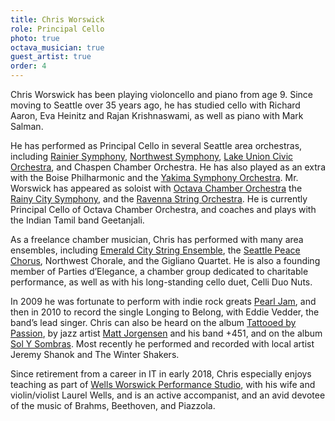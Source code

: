 ```yaml
---
title: Chris Worswick
role: Principal Cello
photo: true
octava_musician: true
guest_artist: true
order: 4
---
```


Chris Worswick has been playing violoncello and piano from age 9. Since moving to Seattle over 35 years ago, he has studied cello with Richard Aaron, Eva Heinitz and Rajan Krishnaswami, as well as piano with Mark Salman.

He has performed as Principal Cello in several Seattle area orchestras, including [Rainier Symphony](http://www.rainiersymphony.org/index.shtml), [Northwest Symphony](https://www.northwestsymphonyorchestra.org/), [Lake Union Civic Orchestra](http://www.luco.org/), and Chaspen Chamber Orchestra. He has also played as an extra with the Boise Philharmonic and the [Yakima Symphony Orchestra](http://www.ysomusic.org/). Mr. Worswick has appeared as soloist with [Octava Chamber Orchestra]() the [Rainy City Symphony](http://www.raincitysymphony.org/), and the [Ravenna String Orchestra](http://ravennastrings.com/). He is currently Principal Cello of Octava Chamber Orchestra, and coaches and plays with the Indian Tamil band Geetanjali.

As a freelance chamber musician, Chris has performed with many area ensembles, including [Emerald City String Ensemble](http://www.camelland.net/emeraldcitystringquartet/EmeraldCityStringQuartet.htm), the [Seattle Peace Chorus](http://seattlepeacechorus.org/), Northwest Chorale, and the Gigliano Quartet. He is also a founding member of Parties d’Elegance, a chamber group dedicated to charitable performance, as well as with his long-standing cello duet, Celli Duo Nuts.

In 2009 he was fortunate to perform with indie rock greats [Pearl Jam](https://pearljam.com/), and then in 2010 to record the single Longing to Belong, with Eddie Vedder, the band’s lead singer. Chris can also be heard on the album [Tattooed by Passion](http://originarts.com/recordings/recording.php?TitleID=82568), by jazz artist [Matt Jorgensen](http://mattjorgensen.com/) and his band +451, and on the album [Sol Y Sombras](https://store.cdbaby.com/cd/meredithconnie). Most recently he performed and recorded with local artist Jeremy Shanok and The Winter Shakers.

Since retirement from a career in IT in early 2018, Chris especially enjoys teaching as part of [Wells Worswick Performance Studio](https://chrisworswick.wordpress.com/), with his wife and violin/violist Laurel Wells, and is an active accompanist, and an avid devotee of the music of Brahms, Beethoven, and Piazzola.